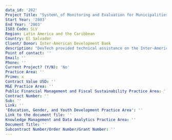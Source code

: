 ```yaml
---
data_id: '282'
Project Title: "System\_of Monitoring and Evaluation for Municipalities"
Start Year: '2003'
End Year: '2003'
ISO3 Code: SLV
Region: Latin America and the Caribbean
Country: El Salvador
Client/ Donor: Inter-American Development Bank
description: "DevTech provided technical assistance on the Inter-American Development Bank's (IDB) System of Monitoring and Evaluation project in El Salvador as a subcontractor to ICMA. DevTech and ICMA collaborated again as a result of the team's success on the\_Local Development Program II: Design of Indicators of Financial Performance and Classification of Municipalities in El Salvador project in 2001. During 2002, the IDB implemented the monitoring and evaluation program, called FORFIM, for its financial and administrative work in El Salvador. DevTech used data from work conducted during this period to evaluate and redesign the financial and administrative indicators. Additionally, DevTech helped improve the current drafts of the Plan for Strengthening the Finances of Municipalities Plan de Fortalecimiento Financiero Municipal (PFFM) and the Financial and Economic Prospects of Municipalities Potencial Económico y Fincanciero Municipal. DevTech worked to ensure that the indicators reflect the FORFIM program's final objectives, consulting with interested municipal associations. Finally, DevTech presented a final design of instruments and tools to support the new monitoring and evaluation system for FORFIM, and assist in updating the Operating Manual for the Local Development Program to reflect the design of the new monitoring and evaluation system and activities of the new FORFIM."
Point of contact: ''
Email: ''
Phone: ''
Current Project? (Y/N): 'No'
Practice Area: ''
Prime: x
Contract Value USD: ''
M&E Practice Area: ''
Public Financial Management and Fiscal Sustainability Practice Area: ''
Contract Number: ''
Sub: ''
Link: ''
'Education, Gender, and Youth Development Practice Area': ''
Link to the document file: ''
Knowledge Management and Data Analytics Practice Area: ''
Document Title: ''
Subcontract Number/Order Number/Grant Number: ''
---
```

